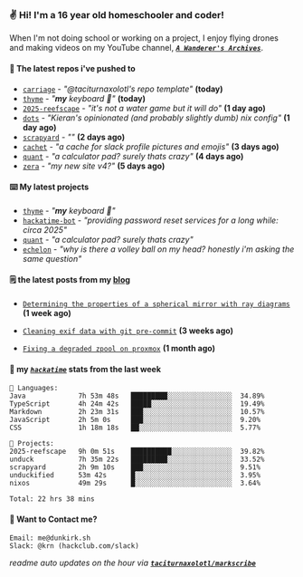 ### ✌️ Hi! I'm a 16 year old homeschooler and coder!

When I'm not doing school or working on a project, I enjoy flying drones and making videos on my YouTube channel, [**_`A Wanderer's Archives`_**](https://youtube.com/@wanderer.archives).

#### 👷 The latest repos i've pushed to

- [`carriage`](https://github.com/taciturnaxolotl/carriage) - _"@taciturnaxolotl's repo template"_ **(today)**
- [`thyme`](https://github.com/taciturnaxolotl/thyme) - _"**my** keyboard 🫶"_ **(today)**
- [`2025-reefscape`](https://github.com/df1317/2025-reefscape) - _"it's not a water game but it will do"_ **(1 day ago)**
- [`dots`](https://github.com/taciturnaxolotl/dots) - _"Kieran's opinionated (and probably slightly dumb) nix config"_ **(1 day ago)**
- [`scrapyard`](https://github.com/hackclub/scrapyard) - _""_ **(2 days ago)**
- [`cachet`](https://github.com/taciturnaxolotl/cachet) - _"a cache for slack profile pictures and emojis"_ **(3 days ago)**
- [`quant`](https://github.com/taciturnaxolotl/quant) - _"a calculator pad? surely thats crazy"_ **(4 days ago)**
- [`zera`](https://github.com/taciturnaxolotl/zera) - _"my new site v4?"_ **(5 days ago)**

#### ⌨️ My latest projects

- [`thyme`](https://github.com/taciturnaxolotl/thyme) - _"**my** keyboard 🫶"_
- [`hackatime-bot`](https://github.com/taciturnaxolotl/hackatime-bot) - _"providing password reset services for a long while: circa 2025"_
- [`quant`](https://github.com/taciturnaxolotl/quant) - _"a calculator pad? surely thats crazy"_
- [`echelon`](https://github.com/taciturnaxolotl/echelon) - _"why is there a volley ball on my head? honestly i'm asking the same question"_

#### 🗒️ the latest posts from my [blog](https://dunkirk.sh)

- [`Determining the properties of a spherical mirror with ray diagrams`](https://dunkirk.sh/blog/spherical-ray-diagrams/) **(1 week ago)**

- [`Cleaning exif data with git pre-commit`](https://dunkirk.sh/blog/remove-exif-git-hook/) **(3 weeks ago)**

- [`Fixing a degraded zpool on proxmox`](https://dunkirk.sh/blog/degraded-zpool-proxmox/) **(1 month ago)**



#### 📡 my [_`hackatime`_](https://waka.hackclub.com) stats from the last week

```text
💾 Languages:
Java             7h 53m 48s   █████████░░░░░░░░░░░░░░░░  34.89%
TypeScript       4h 24m 42s   █████░░░░░░░░░░░░░░░░░░░░  19.49%
Markdown         2h 23m 31s   ███░░░░░░░░░░░░░░░░░░░░░░  10.57%
JavaScript       2h 5m 0s     ███░░░░░░░░░░░░░░░░░░░░░░  9.20%
CSS              1h 18m 18s   ██░░░░░░░░░░░░░░░░░░░░░░░  5.77%

💼 Projects:
2025-reefscape   9h 0m 51s    ██████████░░░░░░░░░░░░░░░  39.82%
unduck           7h 35m 22s   █████████░░░░░░░░░░░░░░░░  33.52%
scrapyard        2h 9m 10s    ███░░░░░░░░░░░░░░░░░░░░░░  9.51%
unduckified      53m 42s      █░░░░░░░░░░░░░░░░░░░░░░░░  3.95%
nixos            49m 29s      █░░░░░░░░░░░░░░░░░░░░░░░░  3.64%

Total: 22 hrs 38 mins
```

#### 📮 Want to Contact me?

```text
Email: me@dunkirk.sh
Slack: @krn (hackclub.com/slack)
```

_readme auto updates on the hour via [**`taciturnaxolotl/markscribe`**](https://github.com/taciturnaxolotl/markscribe)_
